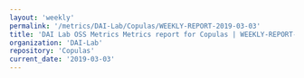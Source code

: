 ```yaml
---
layout: 'weekly'
permalink: '/metrics/DAI-Lab/Copulas/WEEKLY-REPORT-2019-03-03'
title: 'DAI Lab OSS Metrics Metrics report for Copulas | WEEKLY-REPORT-2019-03-03'
organization: 'DAI-Lab'
repository: 'Copulas'
current_date: '2019-03-03'
---
```

